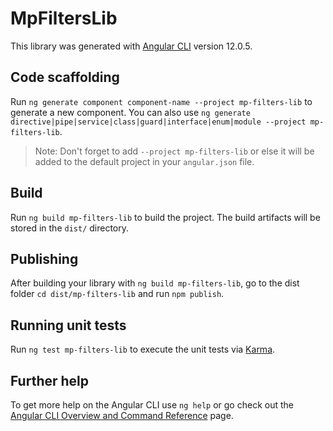 # MpFiltersLib

This library was generated with [Angular CLI](https://github.com/angular/angular-cli) version 12.0.5.

## Code scaffolding

Run `ng generate component component-name --project mp-filters-lib` to generate a new component. You can also use `ng generate directive|pipe|service|class|guard|interface|enum|module --project mp-filters-lib`.
> Note: Don't forget to add `--project mp-filters-lib` or else it will be added to the default project in your `angular.json` file. 

## Build

Run `ng build mp-filters-lib` to build the project. The build artifacts will be stored in the `dist/` directory.

## Publishing

After building your library with `ng build mp-filters-lib`, go to the dist folder `cd dist/mp-filters-lib` and run `npm publish`.

## Running unit tests

Run `ng test mp-filters-lib` to execute the unit tests via [Karma](https://karma-runner.github.io).

## Further help

To get more help on the Angular CLI use `ng help` or go check out the [Angular CLI Overview and Command Reference](https://angular.io/cli) page.
